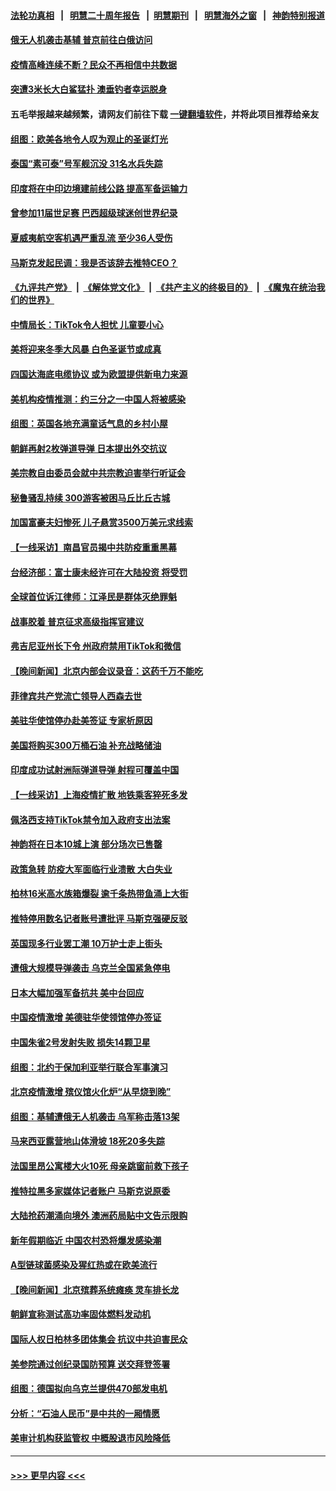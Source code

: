 #### [法轮功真相](https://github.com/gfw-breaker/truth/blob/master/README.md?t=0) &nbsp;&nbsp;|&nbsp;&nbsp; [明慧二十周年报告](https://github.com/gfw-breaker/mh-reports/blob/master/README.md?t=0) &nbsp;&nbsp;|&nbsp;&nbsp;[明慧期刊](https://github.com/gfw-breaker/mh-qikan) &nbsp;&nbsp;|&nbsp;&nbsp; [明慧海外之窗](https://github.com/gfw-breaker/mh-news/blob/master/README.md?t=0) &nbsp;&nbsp;|&nbsp;&nbsp; [神韵特别报道](https://github.com/gfw-breaker/mh-news/blob/master/shenyun.md?t=0)
#### [俄无人机袭击基辅 普京前往白俄访问](../pages/nsc418/n13887617.md?t=12200043) 
#### [疫情高峰连续不断？民众不再相信中共数据](../pages/nsc418/n13887570.md?t=12200043) 
#### [突遭3米长大白鲨猛扑 澳垂钓者幸运脱身](../pages/nsc418/n13887434.md?t=12200043) 
#### 五毛举报越来越频繁，请网友们前往下载 [一键翻墙软件](https://github.com/gfw-breaker/ssr-accounts)，并将此项目推荐给亲友
#### [组图：欧美各地令人叹为观止的圣诞灯光](../pages/nsc418/n13887352.md?t=12200043) 
#### [泰国“素可泰”号军舰沉没 31名水兵失踪](../pages/nsc418/n13887571.md?t=12200043) 
#### [印度将在中印边境建前线公路 提高军备运输力](../pages/nsc418/n13887537.md?t=12200043) 
#### [曾参加11届世足赛 巴西超级球迷创世界纪录](../pages/nsc418/n13887389.md?t=12200043) 
#### [夏威夷航空客机遇严重乱流 至少36人受伤](../pages/nsc418/n13887398.md?t=12200043) 
#### [马斯克发起民调：我是否该辞去推特CEO？](../pages/nsc418/n13887355.md?t=12200043) 
#### [《九评共产党》](https://github.com/begood0513/9ping.md/blob/master/README.md) &nbsp;|&nbsp; [《解体党文化》](../../../../jtdwh.md/blob/master/README.md)  &nbsp;|&nbsp; [《共产主义的终极目的》](../../../../gczydzjmd.md/blob/master/README.md) &nbsp;|&nbsp; [《魔鬼在统治我们的世界》](../../../../mgztzwmdsj.md/blob/master/README.md) 
#### [中情局长：TikTok令人担忧 儿童要小心](../pages/nsc418/n13886411.md?t=12200043) 
#### [美将迎来冬季大风暴 白色圣诞节或成真](../pages/nsc418/n13887209.md?t=12200043) 
#### [四国达海底电缆协议 或为欧盟提供新电力来源](../pages/nsc418/n13887260.md?t=12200043) 
#### [美机构疫情推测：约三分之一中国人将被感染](../pages/nsc418/n13887194.md?t=12200043) 
#### [组图：英国各地充满童话气息的乡村小屋](../pages/nsc418/n13887157.md?t=12200043) 
#### [朝鲜再射2枚弹道导弹 日本提出外交抗议](../pages/nsc418/n13887055.md?t=12200043) 
#### [美宗教自由委员会就中共宗教迫害举行听证会](../pages/nsc418/n13886918.md?t=12200043) 
#### [秘鲁骚乱持续 300游客被困马丘比丘古城](../pages/nsc418/n13886896.md?t=12200043) 
#### [加国富豪夫妇惨死 儿子悬赏3500万美元求线索](../pages/nsc418/n13886865.md?t=12200043) 
#### [【一线采访】南昌官员揭中共防疫重重黑幕](../pages/nsc418/n13886703.md?t=12200043) 
#### [台经济部：富士康未经许可在大陆投资 将受罚](../pages/nsc418/n13886861.md?t=12200043) 
#### [全球首位诉江律师：江泽民是群体灭绝罪魁](../pages/nsc418/n13886803.md?t=12200043) 
#### [战事胶着 普京征求高级指挥官建议](../pages/nsc418/n13886794.md?t=12200043) 
#### [弗吉尼亚州长下令 州政府禁用TikTok和微信](../pages/nsc418/n13886676.md?t=12200043) 
#### [【晚间新闻】北京内部会议录音：这药千万不能吃](../pages/nsc418/n13886691.md?t=12200043) 
#### [菲律宾共产党流亡领导人西森去世](../pages/nsc418/n13886690.md?t=12200043) 
#### [美驻华使馆停办赴美签证 专家析原因](../pages/nsc418/n13886582.md?t=12200043) 
#### [美国将购买300万桶石油 补充战略储油](../pages/nsc418/n13886482.md?t=12200043) 
#### [印度成功试射洲际弹道导弹 射程可覆盖中国](../pages/nsc418/n13886447.md?t=12200043) 
#### [【一线采访】上海疫情扩散 地铁乘客猝死多发](../pages/nsc418/n13886278.md?t=12200043) 
#### [佩洛西支持TikTok禁令加入政府支出法案](../pages/nsc418/n13886373.md?t=12200043) 
#### [神韵将在日本10城上演 部分场次已售罄](../pages/nsc418/n13886036.md?t=12200043) 
#### [政策急转 防疫大军面临行业溃散 大白失业](../pages/nsc418/n13886279.md?t=12200043) 
#### [柏林16米高水族箱爆裂 逾千条热带鱼涌上大街](../pages/nsc418/n13886289.md?t=12200043) 
#### [推特停用数名记者账号遭批评 马斯克强硬反驳](../pages/nsc418/n13885785.md?t=12200043) 
#### [英国现多行业罢工潮 10万护士走上街头](../pages/nsc418/n13886355.md?t=12200043) 
#### [遭俄大规模导弹袭击 乌克兰全国紧急停电](../pages/nsc418/n13886332.md?t=12200043) 
#### [日本大幅加强军备抗共 美中台回应](../pages/nsc418/n13886331.md?t=12200043) 
#### [中国疫情激增 美德驻华使领馆停办签证](../pages/nsc418/n13886335.md?t=12200043) 
#### [中国朱雀2号发射失败 损失14颗卫星](../pages/nsc418/n13885136.md?t=12200043) 
#### [组图：北约于保加利亚举行联合军事演习](../pages/nsc418/n13886131.md?t=12200043) 
#### [北京疫情激增 殡仪馆火化炉“从早烧到晚”](../pages/nsc418/n13886237.md?t=12200043) 
#### [组图：基辅遭俄无人机袭击 乌军称击落13架](../pages/nsc418/n13886184.md?t=12200043) 
#### [马来西亚露营地山体滑坡 18死20多失踪](../pages/nsc418/n13886177.md?t=12200043) 
#### [法国里昂公寓楼大火10死 母亲跳窗前救下孩子](../pages/nsc418/n13886174.md?t=12200043) 
#### [推特拉黑多家媒体记者账户 马斯克说原委](../pages/nsc418/n13886169.md?t=12200043) 
#### [大陆抢药潮涌向境外 澳洲药局贴中文告示限购](../pages/nsc418/n13886157.md?t=12200043) 
#### [新年假期临近 中国农村恐将爆发感染潮](../pages/nsc418/n13886148.md?t=12200043) 
#### [A型链球菌感染及猩红热或在欧美流行](../pages/nsc418/n13886121.md?t=12200043) 
#### [【晚间新闻】北京殡葬系统瘫痪 灵车排长龙](../pages/nsc418/n13884579.md?t=12200043) 
#### [朝鲜宣称测试高功率固体燃料发动机](../pages/nsc418/n13886027.md?t=12200043) 
#### [国际人权日柏林多团体集会 抗议中共迫害民众](../pages/nsc418/n13885395.md?t=12200043) 
#### [美参院通过创纪录国防预算 送交拜登签署](../pages/nsc418/n13885868.md?t=12200043) 
#### [组图：德国拟向乌克兰提供470部发电机](../pages/nsc418/n13884544.md?t=12200043) 
#### [分析：“石油人民币”是中共的一厢情愿](../pages/nsc418/n13885034.md?t=12200043) 
#### [美审计机构获监管权 中概股退市风险降低](../pages/nsc418/n13885778.md?t=12200043) 

----
#### [ >>> 更早内容 <<< ](../indexes/nsc418-earlier.md)
